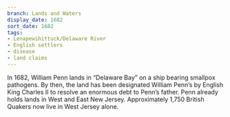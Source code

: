 ```yaml
---
branch: Lands and Waters
display_date: 1682
sort_date: 1682
tags:
- Lenapewihittuck/Delaware River
- English settlers
- disease
- land claims
---
```


In 1682, William Penn lands in “Delaware Bay” on a ship bearing smallpox pathogens. By then, the land has been designated William Penn’s by English King Charles II to resolve an enormous debt to Penn’s father. Penn already holds lands in West and East New Jersey. Approximately 1,750 British Quakers now live in West Jersey alone.